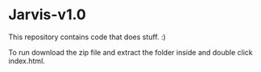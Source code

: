 # Jarvis-v1.0
This repository contains code that does stuff. :)

To run download the zip file and extract the folder inside and double click index.html.
